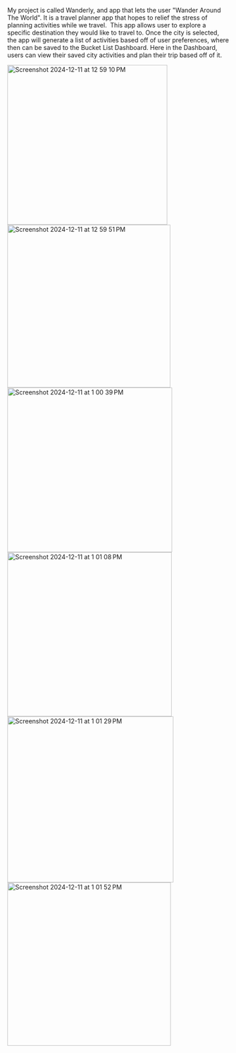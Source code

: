 My project is called Wanderly, and app that lets the user "Wander Around The World". It is a travel planner app that hopes to relief the stress of planning activities while we travel.  This app allows user to explore a specific destination they would like to travel to. Once the city is selected, the app will generate a list of activities based off of user preferences, where then can be saved to the Bucket List Dashboard. Here in the Dashboard, users can view their saved city activities and plan their trip based off of it.


<img width="363" alt="Screenshot 2024-12-11 at 12 59 10 PM" src="https://github.com/user-attachments/assets/a99309f6-f6bc-41c3-9353-528627b455ff" />
<img width="370" alt="Screenshot 2024-12-11 at 12 59 51 PM" src="https://github.com/user-attachments/assets/0bad41c1-e2d3-4909-a3a7-17f1ad123ed1" />
<img width="374" alt="Screenshot 2024-12-11 at 1 00 39 PM" src="https://github.com/user-attachments/assets/dff2d623-2ffa-4da1-95bc-2564723d1803" />
<img width="373" alt="Screenshot 2024-12-11 at 1 01 08 PM" src="https://github.com/user-attachments/assets/e71642f8-1ca9-44ff-be50-428077245546" />
<img width="377" alt="Screenshot 2024-12-11 at 1 01 29 PM" src="https://github.com/user-attachments/assets/f99da9cc-2a81-44d3-81fc-ce62c7e5eedc" />
<img width="371" alt="Screenshot 2024-12-11 at 1 01 52 PM" src="https://github.com/user-attachments/assets/58fb84f5-e213-4ebd-8ae6-33ea9e8f0975" />


